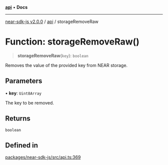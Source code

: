 [**api**](../README.md) • **Docs**

***

[near-sdk-js v2.0.0](../../packages.md) / [api](../README.md) / storageRemoveRaw

# Function: storageRemoveRaw()

> **storageRemoveRaw**(`key`): `boolean`

Removes the value of the provided key from NEAR storage.

## Parameters

• **key**: `Uint8Array`

The key to be removed.

## Returns

`boolean`

## Defined in

[packages/near-sdk-js/src/api.ts:369](https://github.com/dim-daskalov/near-sdk-js/blob/55110428626c8c36ebf4dd321736ce1171846720/packages/near-sdk-js/src/api.ts#L369)

